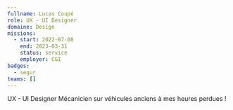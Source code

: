 ```yaml
---
fullname: Lucas Coupé
role: UX - UI Designer
domaine: Design
missions:
  - start: 2022-07-08
    end: 2023-03-31
    status: service
    employer: CGI
badges:
  - segur
teams: []
---
```

UX - UI Designer Mécanicien sur véhicules anciens à mes heures perdues !